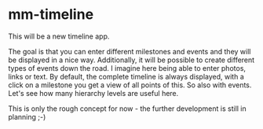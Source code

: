 # mm-timeline

This will be a new timeline app. 

The goal is that you can enter different milestones and events and they will be displayed in a nice way.
Additionally, it will be possible to create different types of events down the road. I imagine here being able to enter photos, links or text. 
By default, the complete timeline is always displayed, with a click on a milestone you get a view of all points of this. So also with events. 
Let's see how many hierarchy levels are useful here.

This is only the rough concept for now - the further development is still in planning ;-)
